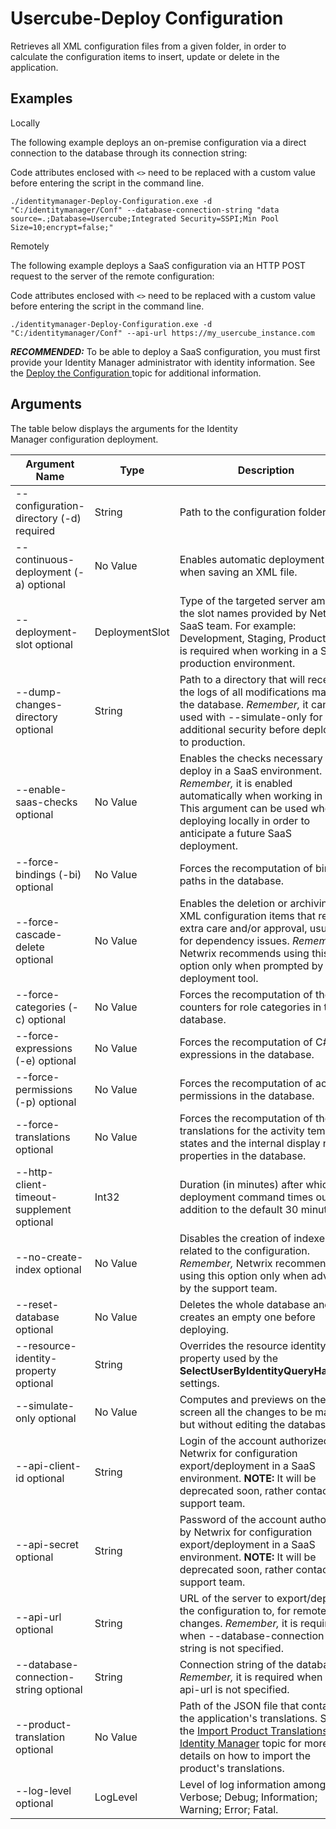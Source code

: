 # Usercube-Deploy Configuration

Retrieves all XML configuration files from a given folder, in order to calculate the configuration
items to insert, update or delete in the application.

## Examples

Locally

The following example deploys an on-premise configuration via a direct connection to the database
through its connection string:

Code attributes enclosed with `<>` need to be replaced with a custom value before entering the
script in the command line.

```
./identitymanager-Deploy-Configuration.exe -d "C:/identitymanager/Conf" --database-connection-string "data source=.;Database=Usercube;Integrated Security=SSPI;Min Pool Size=10;encrypt=false;"
```

Remotely

The following example deploys a SaaS configuration via an HTTP POST request to the server of the
remote configuration:

Code attributes enclosed with `<>` need to be replaced with a custom value before entering the
script in the command line.

```
./identitymanager-Deploy-Configuration.exe -d "C:/identitymanager/Conf" --api-url https://my_usercube_instance.com
```

**_RECOMMENDED:_** To be able to deploy a SaaS configuration, you must first provide your Identity
Manager administrator with identity information. See the
[ Deploy the Configuration ](/docs/identitymanager/saas/identitymanager/integration-guide/toolkit/how-tos/deploy-configuration/index.md) topic for
additional information.

## Arguments

The table below displays the arguments for the Identity Manager configuration deployment.

| Argument Name                             | Type           | Description                                                                                                                                                                                                                                                                                               |
| ----------------------------------------- | -------------- | --------------------------------------------------------------------------------------------------------------------------------------------------------------------------------------------------------------------------------------------------------------------------------------------------------- |
| --configuration-directory (-d) required   | String         | Path to the configuration folder.                                                                                                                                                                                                                                                                         |
| --continuous-deployment (-a) optional     | No Value       | Enables automatic deployment when saving an XML file.                                                                                                                                                                                                                                                     |
| --deployment-slot optional                | DeploymentSlot | Type of the targeted server among the slot names provided by Netwrix' SaaS team. For example: Development, Staging, Production. it is required when working in a SaaS production environment.                                                                                                             |
| --dump-changes-directory optional         | String         | Path to a directory that will receive the logs of all modifications made to the database. _Remember,_ it can be used with --simulate-only for an additional security before deploying to production.                                                                                                      |
| --enable-saas-checks optional             | No Value       | Enables the checks necessary to deploy in a SaaS environment. _Remember,_ it is enabled automatically when working in SaaS. This argument can be used when deploying locally in order to anticipate a future SaaS deployment.                                                                             |
| --force-bindings (-bi) optional           | No Value       | Forces the recomputation of binding paths in the database.                                                                                                                                                                                                                                                |
| --force-cascade-delete optional           | No Value       | Enables the deletion or archiving of XML configuration items that require extra care and/or approval, usually for dependency issues. _Remember,_ Netwrix recommends using this option only when prompted by the deployment tool.                                                                          |
| --force-categories (-c) optional          | No Value       | Forces the recomputation of the counters for role categories in the database.                                                                                                                                                                                                                             |
| --force-expressions (-e) optional         | No Value       | Forces the recomputation of C# expressions in the database.                                                                                                                                                                                                                                               |
| --force-permissions (-p) optional         | No Value       | Forces the recomputation of access permissions in the database.                                                                                                                                                                                                                                           |
| --force-translations optional             | No Value       | Forces the recomputation of the translations for the activity template states and the internal display name properties in the database.                                                                                                                                                                   |
| --http-client-timeout-supplement optional | Int32          | Duration (in minutes) after which the deployment command times out, in addition to the default 30 minutes.                                                                                                                                                                                                |
| --no-create-index optional                | No Value       | Disables the creation of indexes related to the configuration. _Remember,_ Netwrix recommends using this option only when advised by the support team.                                                                                                                                                    |
| --reset-database optional                 | No Value       | Deletes the whole database and creates an empty one before deploying.                                                                                                                                                                                                                                     |
| --resource-identity-property optional     | String         | Overrides the resource identity property used by the **SelectUserByIdentityQueryHandler** settings.                                                                                                                                                                                                       |
| --simulate-only optional                  | No Value       | Computes and previews on the screen all the changes to be made, but without editing the database.                                                                                                                                                                                                         |
| --api-client-id optional                  | String         | Login of the account authorized by Netwrix for configuration export/deployment in a SaaS environment. **NOTE:** It will be deprecated soon, rather contact the support team.                                                                                                                              |
| --api-secret optional                     | String         | Password of the account authorized by Netwrix for configuration export/deployment in a SaaS environment. **NOTE:** It will be deprecated soon, rather contact the support team.                                                                                                                           |
| --api-url optional                        | String         | URL of the server to export/deploy the configuration to, for remote changes. _Remember,_ it is required when --database-connection-string is not specified.                                                                                                                                               |
| --database-connection-string optional     | String         | Connection string of the database. _Remember,_ it is required when --api-url is not specified.                                                                                                                                                                                                            |
| --product-translation optional            | No Value       | Path of the JSON file that contains the application's translations. See the [Import Product Translations into Identity Manager](/docs/identitymanager/saas/identitymanager/integration-guide/ui/how-tos/producttranslations/index.md) topic for more details on how to import the product's translations. |
| --log-level optional                      | LogLevel       | Level of log information among: Verbose; Debug; Information; Warning; Error; Fatal.                                                                                                                                                                                                                       |
